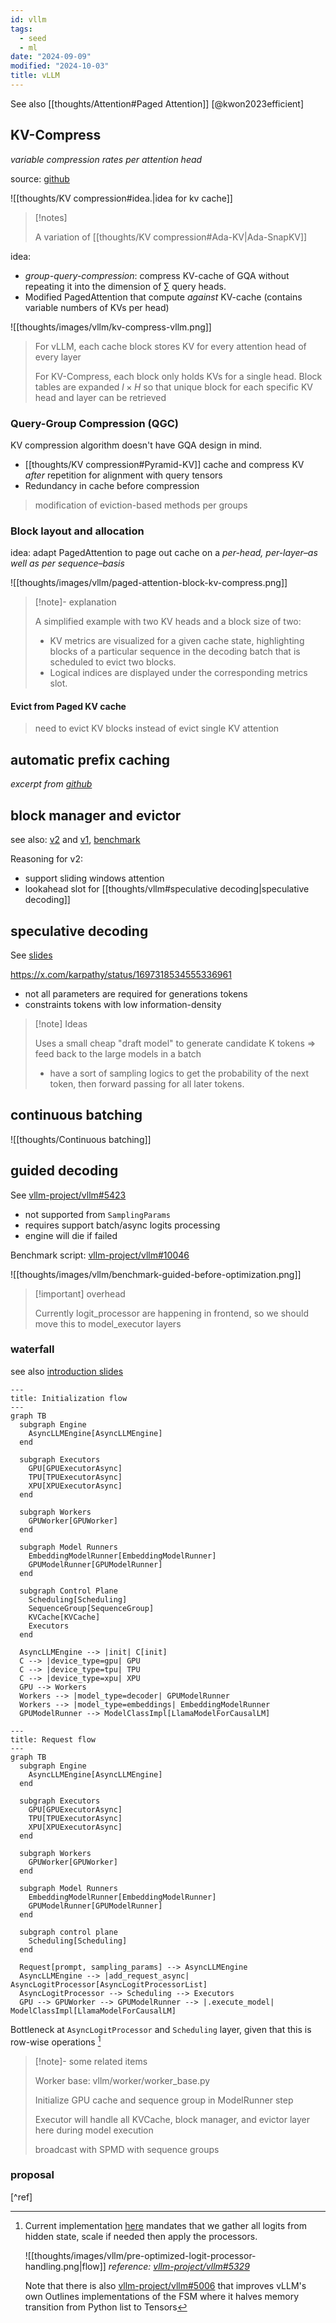 ```yaml
---
id: vllm
tags:
  - seed
  - ml
date: "2024-09-09"
modified: "2024-10-03"
title: vLLM
---
```


See also [[thoughts/Attention#Paged Attention]] [@kwon2023efficient]

## KV-Compress

_variable compression rates per attention head_

source: [github](https://github.com/IsaacRe/vllm-kvcompress)

![[thoughts/KV compression#idea.|idea for kv cache]]

> [!notes]
>
> A variation of [[thoughts/KV compression#Ada-KV|Ada-SnapKV]]

idea:

- _group-query-compression_: compress KV-cache of GQA without repeating it into the dimension of $\sum$ query heads.
- Modified PagedAttention that compute _against_ KV-cache (contains variable numbers of KVs per head)

![[thoughts/images/vllm/kv-compress-vllm.png]]

> For vLLM, each cache block stores KV for every attention head of every layer
>
> For KV-Compress, each block only holds KVs for a single head.
> Block tables are expanded $l \times H$ so that unique block for each specific KV head and layer can be retrieved

### Query-Group Compression (QGC)

KV compression algorithm doesn't have GQA design in mind.

- [[thoughts/KV compression#Pyramid-KV]] cache and compress KV _after_ repetition for alignment with query tensors
- Redundancy in cache before compression

> modification of eviction-based methods per groups

### Block layout and allocation

idea: adapt PagedAttention to page out cache on a _per-head, per-layer–as well as per sequence–basis_

![[thoughts/images/vllm/paged-attention-block-kv-compress.png]]

> [!note]- explanation
>
> A simplified example with two KV heads and a block size of two:
>
> - KV metrics are visualized for a given cache state, highlighting blocks of a particular sequence in the decoding batch that is scheduled to evict two blocks.
> - Logical indices are displayed under the corresponding metrics slot.

#### Evict from Paged KV cache

> need to evict KV blocks instead of evict single KV attention

## automatic prefix caching

_excerpt from [github](https://github.com/vllm-project/vllm/blob/main/docs/source/automatic_prefix_caching/details.md)_

## block manager and evictor

see also: [v2](https://github.com/vllm-project/vllm/blob/main/vllm/core/block_manager.py) and [v1](https://github.com/vllm-project/vllm/blob/5eda21e773447d81ffc661ac094716420dc7b7cb/vllm/core/block_manager_v1.py), [benchmark](https://docs.google.com/document/d/1XxYUFai07ta5rE7OdtCVhLJ5J0oAxEqrGgarFdjv0Zc/edit?tab=t.0)

Reasoning for v2:

- support sliding windows attention
- lookahead slot for [[thoughts/vllm#speculative decoding|speculative decoding]]

## speculative decoding

See [slides](https://docs.google.com/presentation/d/1p1xE-EbSAnXpTSiSI0gmy_wdwxN5XaULO3AnCWWoRe4/edit#slide=id.p)

<https://x.com/karpathy/status/1697318534555336961>

- not all parameters are required for generations tokens
- constraints tokens with low information-density

> [!note] Ideas
>
> Uses a small cheap "draft model" to generate candidate K tokens => feed back to the large models in a batch
>
> - have a sort of sampling logics to get the probability of the next token, then forward passing for all later tokens.

## continuous batching

![[thoughts/Continuous batching]]

## guided decoding

See [vllm-project/vllm#5423](https://github.com/vllm-project/vllm/issues/5423)

- not supported from `SamplingParams`
- requires support batch/async logits processing
- engine will die if failed

Benchmark script: [vllm-project/vllm#10046](https://github.com/vllm-project/vllm/pull/10046)

![[thoughts/images/vllm/benchmark-guided-before-optimization.png]]

> [!important] overhead
>
> Currently logit_processor are happening in frontend, so we should move this to model_executor layers

### waterfall

see also [introduction slides](https://docs.google.com/presentation/d/1QL-XPFXiFpDBh86DbEegFXBXFXjix4v032GhShbKf3s/edit)

```mermaid
---
title: Initialization flow
---
graph TB
  subgraph Engine
    AsyncLLMEngine[AsyncLLMEngine]
  end

  subgraph Executors
    GPU[GPUExecutorAsync]
    TPU[TPUExecutorAsync]
    XPU[XPUExecutorAsync]
  end

  subgraph Workers
    GPUWorker[GPUWorker]
  end

  subgraph Model Runners
    EmbeddingModelRunner[EmbeddingModelRunner]
    GPUModelRunner[GPUModelRunner]
  end

  subgraph Control Plane
    Scheduling[Scheduling]
    SequenceGroup[SequenceGroup]
    KVCache[KVCache]
    Executors
  end

  AsyncLLMEngine --> |init| C[init]
  C --> |device_type=gpu| GPU
  C --> |device_type=tpu| TPU
  C --> |device_type=xpu| XPU
  GPU --> Workers
  Workers --> |model_type=decoder| GPUModelRunner
  Workers --> |model_type=embeddings| EmbeddingModelRunner
  GPUModelRunner --> ModelClassImpl[LlamaModelForCausalLM]
```

```mermaid
---
title: Request flow
---
graph TB
  subgraph Engine
    AsyncLLMEngine[AsyncLLMEngine]
  end

  subgraph Executors
    GPU[GPUExecutorAsync]
    TPU[TPUExecutorAsync]
    XPU[XPUExecutorAsync]
  end

  subgraph Workers
    GPUWorker[GPUWorker]
  end

  subgraph Model Runners
    EmbeddingModelRunner[EmbeddingModelRunner]
    GPUModelRunner[GPUModelRunner]
  end

  subgraph control plane
    Scheduling[Scheduling]
  end

  Request[prompt, sampling_params] --> AsyncLLMEngine
  AsyncLLMEngine --> |add_request_async| AsyncLogitProcessor[AsyncLogitProcessorList]
  AsyncLogitProcessor --> Scheduling --> Executors
  GPU --> GPUWorker --> GPUModelRunner --> |.execute_model| ModelClassImpl[LlamaModelForCausalLM]
```

Bottleneck at `AsyncLogitProcessor` and `Scheduling` layer, given that this is row-wise operations [^row-wise]

[^row-wise]:
    Current implementation [here](https://github.com/vllm-project/vllm/blob/246598a6b1e22616630b7f1bf11bd9bcb31dc860/vllm/model_executor/layers/logits_processor.py#L112) mandates that we gather all logits from hidden state, scale if needed then apply the processors.

    ![[thoughts/images/vllm/pre-optimized-logit-processor-handling.png|flow]]
    _reference: [vllm-project/vllm#5329](https://github.com/vllm-project/vllm/pull/5329)_

    Note that there is also [vllm-project/vllm#5006](https://github.com/vllm-project/vllm/pull/5006) that improves vLLM's own Outlines implementations of the FSM where it halves memory transition from Python list to Tensors

> [!note]- some related items
>
> Worker base: vllm/worker/worker_base.py
>
> Initialize GPU cache and sequence group in ModelRunner step
>
> Executor will handle all KVCache, block manager, and evictor layer here during model execution
>
> broadcast with SPMD with sequence groups

### proposal

[^ref]
